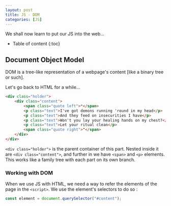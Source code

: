 ```yaml
---
layout: post
title: JS - DOM
categories: [JS]
---
```


We shall now learn to put our JS into the web...

* Table of content
{:toc}

## Document Object Model

DOM is a tree-like representation of a webpage's content [like a binary tree or such].

Let's go back to HTML for a while...

```html
<div class="holder">
    <div class="content">
        <span class="quote left">❝</span>
        <p class="text">I've got demons running 'round in my head</p>
        <p class="text">And they feed on insecurities I have</p>
        <p class="text">Won't you lay your healing hands on my chest?</p>
        <p class="text">Let your ritual clean</p>
        <span class="quote right">❞</span>
    </div>
</div>
```

`<div class="holder">` is the parent container of this part. Nested inside it are `<div class="content">`, and further in we have `<span>` and `<p>` elements. This works like a family tree with each part on its own branch.

### Working with DOM

When we use JS with HTML, we need a way to refer the elements of the page in the `<script>`. We use the element's selectors to do so :

```js
const element = document.querySelector("#content");
```
